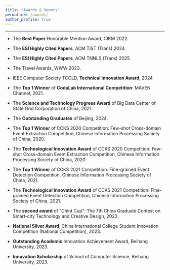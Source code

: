 ```yaml
---
title: "Awards & Honors"
permalink: /awards/
author_profile: true
---
```

---

* The **Best Paper** Honorable Mention Award, CIKM 2022.
  
* The **ESI Highly Cited Papers**, ACM TIST (Trans) 2024.
 
*  The **ESI Highly Cited Papers**, ACM TNNLS (Trans) 2025.
  
* The Travel Awards, WWW 2023.
  
* IEEE Computer Society TCCLD, **Technical Innovation Award**, 2024
  
* The **Top 1 Winner** of **CodaLab International Competition**: MAVEN Channel, 2021.
  
* The **Science and Technology Progress Award** of Big Data Center of State Grid Corporation of China, 2021.
  
* The **Outstanding Graduates** of Beijing, 2024.

* The **Top 1 Winner** of CCKS 2020 Competition: Few-shot Cross-domain Event Extraction Competition, Chinese Information Processing Society of China, 2020.

* The **Technological Innovation Award** of CCKS 2020 Competition: Few-shot Cross-domain Event Extraction Competition, Chinese Information Processing Society of China, 2020.

* The **Top 1 Winner** of CCKS 2021 Competition: Fine-grained Event Detection Competition, Chinese Information Processing Society of China, 2021.

* The **Technological Innovation Award** of CCKS 2021 Competition: Fine-grained Event Detection Competition, Chinese Information Processing Society of China, 2021.
  
* The **second award** of "Chint Cup": The 7th China Graduate Contest on Smart-city Technology and Creative Design, 2022.
  
* **National Silver Award**, China International College Student Innovation Competition (National Competition), 2023.
  
* **Outstanding Academic** Innovation Achievement Award, Beihang University, 2023.
  
* **Innovation Scholarship** of School of Computer Science, Beihang University, 2023.


  

